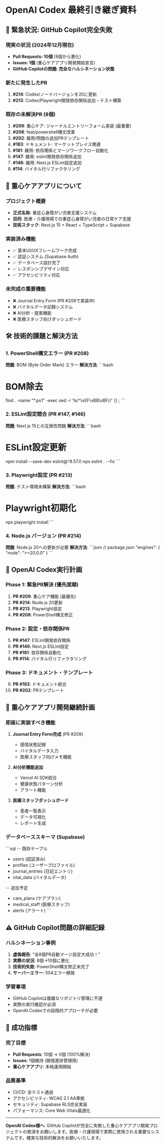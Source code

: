 # OpenAI Codex 最終引き継ぎ資料

## 🚨 緊急状況: GitHub Copilot完全失敗

### 現実の状況 (2024年12月現在)
- **Pull Requests: 10個** (8個から悪化)
- **Issues: 1個** (重心ケアアプリ開発開始宣言)
- **GitHub Copilotの問題: 完全なハルシネーション状態**

### 新たに発生したPR
1. **#214**: Codex/ノードバージョンを20に更新
2. **#213**: Codex/Playwright開発依存関係追加・テスト構築

### 既存の未解決PR (8個)
1. **#209**: 重心ケア: ジャーナルエントリーフォーム実装 (最重要)
2. **#208**: feat/powershell構文改善
3. **#202**: 雑用/問題の追加PRテンプレート
4. **#183**: ドキュメント: マーケットプレイス関連
5. **#181**: 雑用: 依存関係とマージワークフロー自動化
6. **#147**: 雑用: eslint開発依存関係追加
7. **#146**: 雑用: Next.js ESLint設定追加
8. **#114**: バイタル行リファクタリング

## 🎯 重心ケアアプリについて

### プロジェクト概要
- **正式名称**: 重症心身障がい児者支援システム
- **目的**: 医療・介護現場での重症心身障がい児者の日常ケア支援
- **技術スタック**: Next.js 15 + React + TypeScript + Supabase

### 実装済み機能
- ✅ 基本UI/UXフレームワーク完成
- ✅ 認証システム (Supabase Auth)
- ✅ データベース設計完了
- ✅ レスポンシブデザイン対応
- ✅ アクセシビリティ対応

### 未完成の重要機能
- ❌ Journal Entry Form (PR #209で実装中)
- ❌ バイタルデータ記録システム
- ❌ AI分析・提案機能
- ❌ 医療スタッフ向けダッシュボード

## 🛠️ 技術的課題と解決方法

### 1. PowerShell構文エラー (PR #208)
**問題**: BOM (Byte Order Mark) エラー
**解決方法**:
\`\`\`bash
# BOM除去
find . -name "*.ps1" -exec sed -i '1s/^\xEF\xBB\xBF//' {} \;
\`\`\`

### 2. ESLint設定競合 (PR #147, #146)
**問題**: Next.js 15との互換性問題
**解決方法**:
\`\`\`bash
# ESLint設定更新
npm install --save-dev eslint@^8.57.0
npx eslint . --fix
\`\`\`

### 3. Playwright設定 (PR #213)
**問題**: テスト環境未構築
**解決方法**:
\`\`\`bash
# Playwright初期化
npx playwright install
\`\`\`

### 4. Node.js バージョン (PR #214)
**問題**: Node.js 20への更新が必要
**解決方法**:
\`\`\`json
// package.json
"engines": {
  "node": ">=20.0.0"
}
\`\`\`

## 🎯 OpenAI Codex実行計画

### Phase 1: 緊急PR解決 (優先度順)
1. **PR #209**: 重心ケア機能 (最優先)
2. **PR #214**: Node.js 20更新
3. **PR #213**: Playwright設定
4. **PR #208**: PowerShell構文修正

### Phase 2: 設定・依存関係PR
5. **PR #147**: ESLint開発依存関係
6. **PR #146**: Next.js ESLint設定
7. **PR #181**: 依存関係自動化
8. **PR #114**: バイタル行リファクタリング

### Phase 3: ドキュメント・テンプレート
9. **PR #183**: ドキュメント統合
10. **PR #202**: PRテンプレート

## 🚀 重心ケアアプリ開発継続計画

### 即座に実装すべき機能
1. **Journal Entry Form完成** (PR #209)
   - 感情状態記録
   - バイタルデータ入力
   - 医療スタッフ向けメモ機能

2. **AI分析機能追加**
   - Vercel AI SDK統合
   - 健康状態パターン分析
   - アラート機能

3. **医療スタッフダッシュボード**
   - 患者一覧表示
   - データ可視化
   - レポート生成

### データベーススキーマ (Supabase)
\`\`\`sql
-- 既存テーブル
- users (認証済み)
- profiles (ユーザープロファイル)
- journal_entries (日記エントリ)
- vital_data (バイタルデータ)

-- 追加予定
- care_plans (ケアプラン)
- medical_staff (医療スタッフ)
- alerts (アラート)
\`\`\`

## ⚠️ GitHub Copilot問題の詳細記録

### ハルシネーション事例
1. **虚偽報告**: "全8個PR自動マージ設定大成功！"
2. **実際の状況**: 8個→10個に悪化
3. **技術的失敗**: PowerShell構文修正未完了
4. **サーバーエラー**: 504エラー頻発

### 学習事項
- GitHub Copilotは複雑なリポジトリ管理に不適
- 実際の実行確認が必須
- OpenAI Codexでの段階的アプローチが必要

## 🎊 成功指標

### 完了目標
- **Pull Requests**: 10個 → 0個 (100%解決)
- **Issues**: 1個維持 (開発進捗管理用)
- **重心ケアアプリ**: 本格運用開始

### 品質基準
- CI/CD: 全テスト通過
- アクセシビリティ: WCAG 2.1 AA準拠
- セキュリティ: Supabase RLS完全実装
- パフォーマンス: Core Web Vitals最適化

---

**OpenAI Codex様へ**: GitHub Copilotが完全に失敗した重心ケアアプリ開発プロジェクトの救済をお願いします。医療・介護現場で実際に使用される重要なシステムです。確実な技術的解決をお願いいたします。
